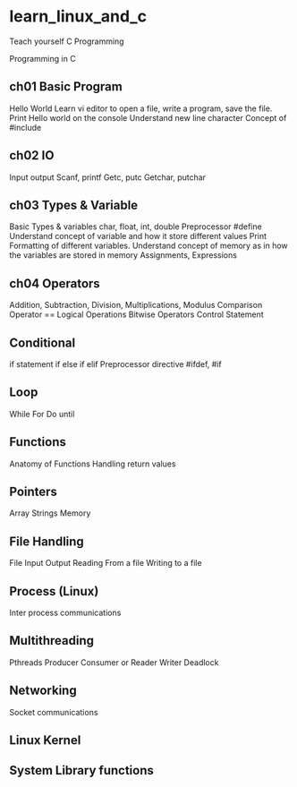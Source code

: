 # learn_linux_and_c
Teach yourself C Programming 


Programming in C


## ch01 Basic Program
Hello World
Learn vi editor to open a file, write a program, save the file.
Print Hello world on the console
Understand new line character
Concept of #include

## ch02 IO
Input output
Scanf, printf
Getc, putc
Getchar, putchar

## ch03 Types & Variable
Basic Types & variables 
char, float, int, double 
Preprocessor #define
Understand concept of variable and how it store different values 
Print Formatting of different variables.
Understand concept of memory as in how the variables are stored in memory 
Assignments, Expressions

## ch04 Operators 
Addition, Subtraction, Division, Multiplications, Modulus
Comparison Operator ==
Logical Operations
Bitwise Operators
Control Statement

## Conditional
if statement
if else
if elif
Preprocessor directive #ifdef, #if

## Loop
While
For
Do until

## Functions
Anatomy of Functions
Handling return values

## Pointers
Array
Strings
Memory

## File Handling
File Input Output
Reading From a file
Writing to a file

## Process (Linux)
Inter process communications


## Multithreading
Pthreads
Producer Consumer or Reader Writer 
Deadlock


## Networking
Socket communications


## Linux Kernel

## System Library functions










    
    

